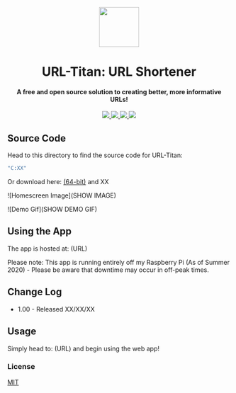 <p align="center">
<img width="90" height="90" src="https://github.com/nathanjukes/URL-Shortener/blob/master/Assets/LogoCropped.png">
<h1 align="center">
   URL-Titan: URL Shortener
</h1>
</p>

<h4 align="center">A free and open source solution to creating better, more informative URLs!</h4>

<p align="center">
  <a href="https://github.com/nathanjukes/URL-Shortener">
      <img src="https://scrutinizer-ci.com/g/pH7Software/pH7-Social-Dating-CMS/badges/build.png?b=master">
  </a>
  <a href="https://img.shields.io/badge/version-v1.0-blue">
    <img src="https://img.shields.io/badge/version-v1.0-blue">
  </a>
  <a href="https://github.com/nathanjukes/URL-Shortener/blob/master/LICENSE">
    <img src="https://img.shields.io/github/license/Naereen/StrapDown.js.svg">
  </a>
  <a href="https://twitter.com/intent/tweet?url=https%3A%2F%2Fgithub.com%2Fnathanjukes%2FURL-Shortener&text=Check%20out%20URL%20Titan%20:%20URL%20Shortener%20on%20Github:"> 
    <img src="https://img.shields.io/twitter/url/http/shields.io.svg?style=social">
  </a>
</p>

## Source Code
Head to this directory to find the source code for URL-Titan: 
```bash
"C:XX" 
```

Or download here:
[(64-bit)](DOWNLOAD.ZIP) and XX

![Homescreen Image](SHOW IMAGE)

![Demo Gif](SHOW DEMO GIF)

## Using the App
The app is hosted at: (URL)

Please note: This app is running entirely off my Raspberry Pi (As of Summer 2020) - Please be aware that downtime may occur in off-peak times.

## Change Log

- 1.00 - Released XX/XX/XX


## Usage

Simply head to: (URL) and begin using the web app!

### License
[MIT](https://github.com/nathanjukes/URL-Shortener/blob/master/LICENSE)
